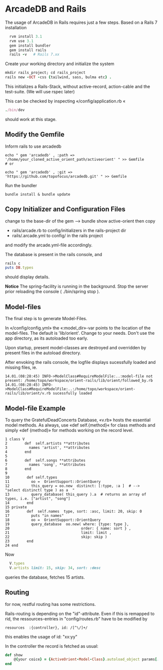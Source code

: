 # ArcadeDB and Rails

The usage of ArcadeDB in Rails requires just a few steps.
Based on a Rails 7 installation

```ruby
  rvm install 3.1 
  rvm use 3.1
  gem install bundler
  gem install rails
  rails -v   # Rails 7.xx
```

Create your working directory and initialize the system

```ruby
mkdir rails_project; cd rails_project
rails new -OCT -css {tailwind, sass, bulma etc} .
```
This initializes a Rails-Stack, without active-record, action-cable and the test-suite.
(We will use rspec later)

This can be checked by inspecting «/config/application.rb «
 
```ruby
./bin/dev
```
should work at this stage.

## Modify the Gemfile
Inform rails to use arcadedb

```
echo " gem 'arcadedb' , :path => '/home/your_cloned_active_orient_path/activeorient' " >> Gemfile
# or

echo " gem 'arcadedb' , :git => 'https://github.com/topofocus/arcadedb.git' " >> Gemfile

```

Run the  bundler

```
bundle install & bundle update
```
## Copy Initializer and Configuration Files
change to the base-dir of the gem
-->  bundle show active-orient
then copy 

* rails/arcade.rb   to  config/initializers  in the rails-project dir
* rails/.arcade.yml  to config/   in the rails project

and modify the arcade.yml-file accordingly. 


The database is present in the rails console, and 
```ruby
rails c
puts DB.types


```
should display details.


**Notice** The spring-facility is running in the background. Stop the server prior reloading
the console ( ./bin/spring stop ). 

## Model-files
The final step is to generate Model-Files. 

In «/config/config.yml» the «:model_dir»-var points to
the location of the model-files. The default is 'lib/orient'. Change to your needs.
Don't use the app directory, as its autoloaded too early. 

Upon startup, present model-classes are destroyed and overridden by present files in the autoload directory. 

After envoking the rails console, the logfile displays sucessfully loaded and missing files, ie.

```
14.01.(08:28:45) INFO->ModelClass#RequireModelFile:..:model-file not present: /home/topo/workspace/orient-rails/lib/orient/followed_by.rb
14.01.(08:28:45) INFO->ModelClass#RequireModelFile:..:/home/topo/workspace/orient-rails/lib/orient/v.rb sucessfully loaded
```

## Model-file Example

To query the GratefulDeadConcerts Database, «v.rb» hosts the essential model methods.
As always, use «def self.{method}« for class methods and simply «def {method}» for methods working on the record level.

```
1 class V 
2        def  self.artists **attributes 
3          names 'artist', **attributes
4        end
5        
6        def  self.songs **attributes 
7          names 'song', **attributes
8        end
9        
10        def self.types
11          oo =  OrientSupport::OrientQuery
12          this_query = oo.new  distinct: [:type, :a ]  # -->  "select distinct( type ) as a  " 
13          query_database( this_query ).a  # returns an array of types, i.e. ["artist", "song"] 
14        end
15 private
16        def  self.names  type, sort: :asc, limit: 20, skip: 0
17          puts "in names"
18          oo =  OrientSupport::OrientQuery
19          query_database  oo.new( where: {type: type }, 
20                                 order: { name: sort } ,
21                                 limit: limit ,
22                                 skip: skip )
23        end
24 end

```

Now 

```ruby
  V.types
  V.artists limit: 15, skip: 34, sort: :desc 
```
queries the database, fetches 15 artists. 

## Routing

for now, restful routing has some restrictions.

Rails-routing is depending on the "id"-attribute. Even if this is remapped to rid, the ressources-entries in "config/routes.rb" have to be modified by

```ruiby
resources  :{controller}, id: /[^\/]+/
```
this enables the usage of id: "xx:yy" 

In the controller the record is fetched as usual:
```ruby
def show
    @{your coice} = {ActiveOrient-Model-Class}.autoload_object params[:id]
end
```




